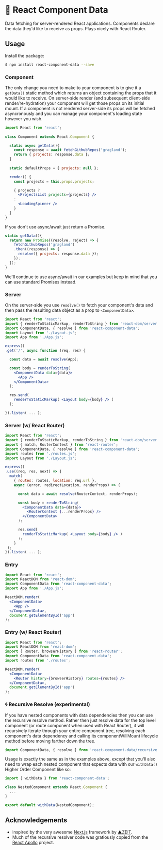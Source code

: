 # 🍯 React Component Data

Data fetching for server-rendered React applications. Components declare the data they'd like to receive as props. Plays nicely with React Router.

## Usage

Install the package:

```bash
$ npm install react-component-data --save 
```

### Component

The only change you need to make to your component is to give it a `getData()` static method which returns an object containing the props that it would like to receive. On server-side render (and subsequent client-side render/re-hydration) your component will get those props on its initial mount. If a component is not rendered server-side its props will be fetched asyncronously and you can manage your component's loading state however you wish.

     
```jsx
import React from 'react';
    
class Component extends React.Component {

  static async getData(){
    const response = await fetchGithubRepos('gragland');
    return { projects: response.data };
  }
      
  static defaultProps = { projects: null };

  render() { 
    const projects = this.props.projects;

    { projects ? 
      <ProjectsList projects={projects} />
    :
      <LoadingSpinner />
    }
  }
}
```    
  

If you don't use async/await just return a Promise.
```jsx
static getData(){
  return new Promise((resolve, reject) => {
    fetchGithubRepos('gragland')
    .then((response) => {
      resolve({ projects: response.data });
    });
  });
}
```    
 We'll continue to use async/await in our examples but keep in mind that you can use standard Promises instead.

  
### Server
On the server-side you use `resolve()` to fetch your component's data and then pass the resulting data object as a prop to `<ComponentData>`.

```jsx
import React from 'react';
import { renderToStaticMarkup, renderToString } from 'react-dom/server';
import ComponentData, { resolve } from 'react-component-data';
import Layout from './Layout.js';
import App from './App.js';

express()
.get('/', async function (req, res) {

  const data = await resolve(App);

  const body = renderToString( 
    <ComponentData data={data}>
      <App /> 
    </ComponentData>
  );

  res.send(
    renderToStaticMarkup( <Layout body={body} /> )
  );

}).listen( ... );
```
### Server (w/ React Router)

```jsx
import React from 'react';
import { renderToStaticMarkup, renderToString } from 'react-dom/server';
import { match, RouterContext } from 'react-router';
import ComponentData, { resolve } from 'react-component-data'; 
import routes from './routes.js';
import Layout from './Layout.js';

express()
.use((req, res, next) => {
  match(
    { routes: routes, location: req.url }, 
    async (error, redirectLocation, renderProps) => {

      const data = await resolve(RouterContext, renderProps);

      const body = renderToString( 
        <ComponentData data={data}>
          <RouterContext {...renderProps} /> 
        </ComponentData>
      );

      res.send(
        renderToStaticMarkup( <Layout body={body} /> )
      );
    }
 );
}).listen( ... );
```    
### Entry
```jsx
import React from 'react';
import ReactDOM from 'react-dom';
import ComponentData from 'react-component-data';
import App from './App.js';

ReactDOM.render(
  <ComponentData>
    <App />
  </ComponentData>,
  document.getElementById('app')
);
```
 


### Entry (w/ React Router)
```jsx
import React from 'react';
import ReactDOM from 'react-dom';
import { Router, browserHistory } from 'react-router';
import ComponentData from 'react-component-data';
import routes from './routes';

ReactDOM.render(
  <ComponentData>
    <Router history={browserHistory} routes={routes} />
  </ComponentData>,
  document.getElementById('app')
);
```



### 🌀 Recursive Resolve (experimental)
If you have nested components with data dependencies then you can use the recursive resolve method. Rather then just resolve data for the top level component (or route component when used with React Router), it will recursively iterate through your entire component tree, resolving each component's data dependency and calling its componentWillMount lifecycle method before moving farther down the tree. 
```jsx   
import ComponentData, { resolve } from 'react-component-data/recursive';
```

Usage is exactly the same as in the examples above, except that you'll also need to wrap each nested component that expects data with our `withData() `Higher Order Component like so:
```jsx
import { withData } from 'react-component-data';

class NestedComponent extends React.Component { 
  ...
}

export default withData(NestedComponent);
```  
 

  
  
## Acknowledgements

- Inspired by the very awesome [Next.js](https://github.com/zeit/next.js) framework by [▲ZEIT](https://zeit.co/).
- Much of the recursive resolver code was gratiously copied from the [React Apollo](https://github.com/apollostack/react-apollo) project.

    
    






